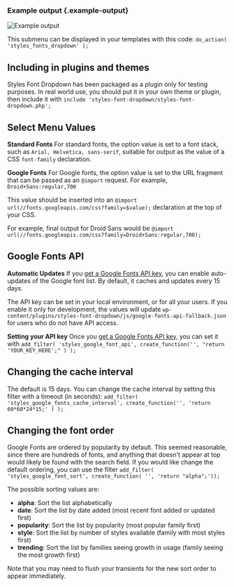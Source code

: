 ### Example output {.example-output}

![Example output](https://raw.github.com/stylesplugin/styles-font-dropdown/develop/img/example-output.png)

This submenu can be displayed in your templates with this code: `do_action( 'styles_fonts_dropdown' );`

## Including in plugins and themes

Styles Font Dropdown has been packaged as a plugin only for testing purposes. In real world use, you should put it in your own theme or plugin, then include it with `include 'styles-font-dropdown/styles-font-dropdown.php';`

## Select Menu Values

**Standard Fonts**
For standard fonts, the option value is set to a font stack, such as `Arial, Helvetica, sans-serif`, suitable for output as the value of a CSS `font-family` declaration.

**Google Fonts**
For Google fonts, the option value is set to the URL fragment that can be passed as an `@import` request. For example, `Droid+Sans:regular,700`

This value should be inserted into an `@import url(//fonts.googleapis.com/css?family=$value);` declaration at the top of your CSS.

For example, final output for Droid Sans would be `@import url(//fonts.googleapis.com/css?family=Droid+Sans:regular,700);`

## Google Fonts API

**Automatic Updates**
If you [get a Google Fonts API key][1], you can enable auto-updates of the Google font list. By default, it caches and updates every 15 days.

The API key can be set in your local environment, or for all your users. If you enable it only for development, the values will update `wp-content/plugins/styles-font-dropdown/js/google-fonts-api-fallback.json` for users who do not have API access.

**Setting your API key**
Once you [get a Google Fonts API key][1], you can set it with `add_filter( 'styles_google_font_api', create_function('', "return 'YOUR_KEY_HERE';" ) );`

## Changing the cache interval

The default is 15 days. You can change the cache interval by setting this filter with a timeout (in seconds): `add_filter( 'styles_google_fonts_cache_interval', create_function('', 'return 60*60*24*15;' ) );`

## Changing the font order

Google Fonts are ordered by popularity by default. This seemed reasonable, since there are hundreds of fonts, and anything that doesn't appear at top would likely be found with the search field. If you would like change the default ordering, you can use the filter `add_filter( 'styles_google_font_sort', create_function( '', 'return "alpha";'));`

The possible sorting values are:

  * **alpha**: Sort the list alphabetically
  * **date**: Sort the list by date added (most recent font added or updated first)
  * **popularity**: Sort the list by popularity (most popular family first)
  * **style**: Sort the list by number of styles available (family with most styles first)
  * **trending**: Sort the list by families seeing growth in usage (family seeing the most growth first)

Note that you may need to flush your transients for the new sort order to appear immediately.

   [1]: https://code.google.com/apis/console
  